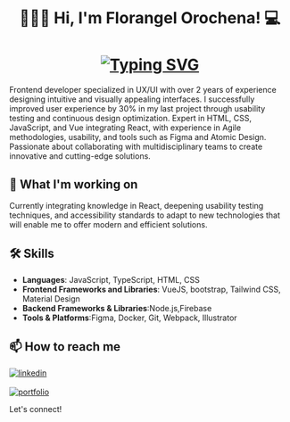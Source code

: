 <h1 align="center"> 👩🏻‍💻 Hi, I'm Florangel Orochena! 💻</h1>

<h1 align="center">
<a href="https://git.io/typing-svg"><img src="https://readme-typing-svg.demolab.com?font=Roboto&size=25&pause=1000&color=2EC227&center=true&vCenter=true&width=435&lines=FrontEnd+Developer;UX+/+UI+Designer" alt="Typing SVG" /></a>
</h1>

Frontend developer specialized in UX/UI with over 2 years of experience designing intuitive and visually appealing interfaces. I successfully improved user experience by 30% in my last project through usability testing and continuous design optimization. Expert in HTML, CSS, JavaScript, and Vue integrating React, with experience in Agile methodologies, usability, and tools such as Figma and Atomic Design. Passionate about collaborating with multidisciplinary teams to create innovative and cutting-edge solutions.

## 🚀 What I'm working on

Currently integrating knowledge in React, deepening usability testing techniques, and accessibility standards to adapt to new technologies that will enable me to offer modern and efficient solutions.

## 🛠 Skills

- **Languages**: JavaScript, TypeScript, HTML, CSS
- **Frontend Frameworks and Libraries**: VueJS, bootstrap, Tailwind CSS, Material Design
- **Backend Frameworks & Libraries**:Node.js,Firebase
- **Tools & Platforms**:Figma, Docker, Git, Webpack, Illustrator


## 📫 How to reach me

<a href="https://www.linkedin.com/in/f-orochena2609" target="_blank" rel="noopener noreferrer">
<img title="linkedin" src="https://img.shields.io/badge/LinkedIn-0077B5?style=for-the-badge&logo=linkedin&logoColor=white" /></a>
<br>
<br>
<a href="###" target="_blank" rel="noopener noreferrer">
<img title="portfolio" src="https://img.shields.io/badge/Portfolio-255E63?style=for-the-badge&logo=About.me&logoColor=white" />
</a>


Let's connect!
